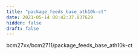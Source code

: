 ```yaml
---
title: "package_feeds_base_ath10k-ct"
date: 2021-05-14 00:42:37.037629
hidden: false
draft: false
---
```


bcm27xx/bcm2711/package_feeds_base_ath10k-ct

